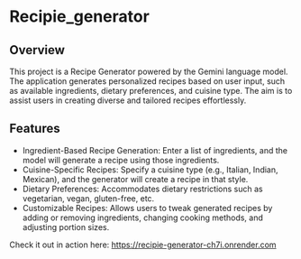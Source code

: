 # Recipie_generator

## Overview
This project is a Recipe Generator powered by the Gemini language model. The application generates personalized recipes based on user input, such as available ingredients, dietary preferences, and cuisine type. The aim is to assist users in creating diverse and tailored recipes effortlessly.

## Features
- Ingredient-Based Recipe Generation: Enter a list of ingredients, and the model will generate a recipe using those ingredients.
- Cuisine-Specific Recipes: Specify a cuisine type (e.g., Italian, Indian, Mexican), and the generator will create a recipe in that style.
- Dietary Preferences: Accommodates dietary restrictions such as vegetarian, vegan, gluten-free, etc.
- Customizable Recipes: Allows users to tweak generated recipes by adding or removing ingredients, changing cooking methods, and adjusting portion sizes.


Check it out in action here: https://recipie-generator-ch7i.onrender.com

